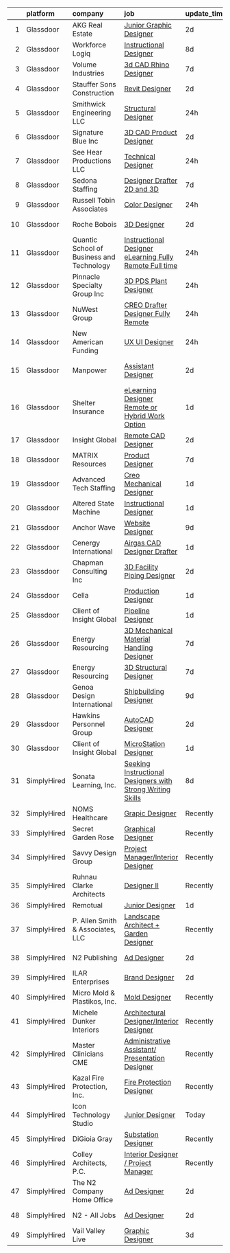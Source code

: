 

|    | platform    | company                                   | job                                                                                                                                                                                                                                                                                                                                                                                                                                                                                                                                                                                                                                                                                                                                                                                                                                                                                                                                                                                                                                                                                                                     | update_time   | location             |
|---:|:------------|:------------------------------------------|:------------------------------------------------------------------------------------------------------------------------------------------------------------------------------------------------------------------------------------------------------------------------------------------------------------------------------------------------------------------------------------------------------------------------------------------------------------------------------------------------------------------------------------------------------------------------------------------------------------------------------------------------------------------------------------------------------------------------------------------------------------------------------------------------------------------------------------------------------------------------------------------------------------------------------------------------------------------------------------------------------------------------------------------------------------------------------------------------------------------------|:--------------|:---------------------|
|  1 | Glassdoor   | AKG Real Estate                           | [Junior Graphic Designer](https://www.glassdoor.com/partner/jobListing.htm?pos=117&ao=1110586&s=58&guid=00000181dc9750c6bd2644c6d930491b&src=GD_JOB_AD&t=SR&vt=w&ea=1&cs=1_1ca72629&cb=1657263313504&jobListingId=1007985345638&cpc=6FC5BA77C9A4CD78&jrtk=3-0-1g7e9ek76h4fg801-1g7e9ek7ki160800-0bd8220d04aa45e5--6NYlbfkN0Cp_WSJKd_Pz82imZmURPbhd3kYBsiZi4lpMLOH6vOlLCN-9PvZBA8RYGLaHFNNIHT1RTGKDHn84jeI_7favQgkIz3Obtc5Udoc2MKBcSCDP_RBgh2VwZFyfkiYo-s07fovGp_QnKxkV49C9kdlswmNKP7ebDa3SVAk778WucytpAzTkmXbzE4zVAvXhgHW2jPtveI5hhBa9deM7UVqOa5OOatLo1pWmQZxLsUfvOrp6i6bt9nj-SULwMoSi5cqb3TgSFs3e4Wo8kh5M4aKQG5Fj2ug5vXTx49MHRO54ACOfTe1G59i1P1rlCTorGfJzo_9v2DSfW48yGvfVLYFVlZyQHuhoxIGuc462BFQo0bvnTU3_qtDlijVWXGAaqAlZtwzwHl6mnDHZJ7Fe6GrFNL6yYoXh_sudD-UtvOJbCd2y3OPIn1V6EWmgI0Ihh5_pbF6C7HJTBzG5FVe-l-i16_HQCL8VtgAH3qNz3WRBPNjO3RiCGI_To82vuqtWMJzGFU%3D)                                                                                                                                                                                                                                                        | 2d            | Beverly Hills, CA    |
|  2 | Glassdoor   | Workforce Logiq                           | [Instructional Designer](https://www.glassdoor.com/partner/jobListing.htm?pos=113&ao=1110586&s=58&guid=00000181dc9750c6bd2644c6d930491b&src=GD_JOB_AD&t=SR&vt=w&cs=1_713d6441&cb=1657263313503&jobListingId=1007971813605&cpc=2CAED5C921A5F994&jrtk=3-0-1g7e9ek76h4fg801-1g7e9ek7ki160800-0f92508f7a9b2ccc--6NYlbfkN0BhgsxSwl5lo7QzTbtXQkwPrIx61OQPxpk1VFOKOTLj9cEu6ZwTgNE0TNWZoeC26IZyQnRtk1UN0bHDS2Vu--T3W1xcjk2a9iLlTLRGMNthKaFbBWZ9dA7UpsCQGHcsj9RztHNehSm7-JQt39ffWp-W9ftTdwEr3bas2k8Ae45wtOd3Vlg02_wzWWOTLo0lI3ZqMFmFXQ9OgGHclMwbUWmH5S0StGp9oANJPcePUu3Rgdu5OtDOM_gENMnbHo9YMd1A-GjE7Yo6jOl0-W8ToKfLpFlY-x9YtEN0MVJti16pCbtazjB-2_gQ6Betx4yFwJoNqZcqQupwvg6792l3GDa9fsSWns8hU768o1oNEg226ULoUbi5ZtaLseOcgUopBtnTujGOLpbizdoiYYE9oe9xy3znMCLV_40BiVw8rsLIDfgdDnLsiGoTuJ4_dx2lIPYmKHt2E7IK4GZAOvg-V60mlnxZ0mC8S2ftZ8KaWmfLmvwtvt5G3_1eLl8vKDfXp4v2uO5I6osAi6JbWpU5KMRzKoHrtVwbA1-lvaxxo8FYohJN0zLHN4AoSjKeVqg9rwy_CjhS9VkB4PdQVXwalWuXdxP3qUgfeRpIlTvhdi_Dzt6VkNNTeErKeGfVfy2Fxda3gio83xNzhqT4IUVxsuULLMALVssg0hGz49msGHKQKlo0XwolpT_WzR040zuuYP3SqOCF7jqT8sQGb-QlR6Znam1z5ibTGkL_vG6WkmrPYHJZrEus2jkS)            | 8d            | Atlanta, GA          |
|  3 | Glassdoor   | Volume Industries                         | [3d CAD Rhino Designer](https://www.glassdoor.com/partner/jobListing.htm?pos=106&ao=1110586&s=58&guid=00000181dc9750c6bd2644c6d930491b&src=GD_JOB_AD&t=SR&vt=w&ea=1&cs=1_af2bb673&cb=1657263313502&jobListingId=1007973329376&cpc=B101C867B3EF2D75&jrtk=3-0-1g7e9ek76h4fg801-1g7e9ek7ki160800-8c2d2d17511d5a3b--6NYlbfkN0BM9p8NquiIRslE_MtfCTmDCzs5dxqN04v3tFcwJBPwTV6jP-Cm8doPJB-sx6YnDgOPyWLxUvytiJInFtBI4kxKgpvnXSuNgEpNoyotobw-v_AbIr8aKETw3HKlxIcRIFYIBrBHJSi95xcllT6YhjrhjEZejWhSnIW2AzKBs1ZXoQ5S3N68zjVSpGY8GgIIoxWHTrEWxOxNLWLuE-jDuF5tO7fi17459WTsl2ama6zoRuiZjtvOKF6R7H902-oKHtg_yE7yEtKaZETUF2eD68FyZUUsQYKZ5J4HnsDxnL8xm_P1ZiQMwfXHFTUllgn-wdg7iPez-1hV-S3tbUyEFnSF5hq44Ta_k196_6BENicfhXk8q4MD_AcvEUqQKFenQ9WYqOlMS0HcwX-goCVR4LmFif4lB5GhOXBbwNGKqKGReTO-y6NNrKShRF4RaVpb3Ig4EGhvp-FIMFjmbXHdd-bFyXAgdzE8c-UI6AEaJ0SJlxMFEZty6iIyY6TzfNXH7ZAQkRrZ_jZiIQ%3D%3D)                                                                                                                                                                                                                                            | 7d            | Gardena, CA          |
|  4 | Glassdoor   | Stauffer   Sons Construction              | [Revit Designer](https://www.glassdoor.com/partner/jobListing.htm?pos=110&ao=1110586&s=58&guid=00000181dc9750c6bd2644c6d930491b&src=GD_JOB_AD&t=SR&vt=w&ea=1&cs=1_fe924196&cb=1657263313503&jobListingId=1007985230249&cpc=84DBBAA61F05C438&jrtk=3-0-1g7e9ek76h4fg801-1g7e9ek7ki160800-1f96d4b605ee176a--6NYlbfkN0DdNONLqhA8z6QrX6vw37qu8cGScUjPKwqVQr3YAsb4-7w0lSnzFnKYiG7-UArosN8jPGKFn8rEAM3TT0fD_fRYROvyAAJj5h5a6tpJI9ohYt0sTBWWqHV6DVklOqwhGBLnhow99xh06bRmYACvOdpJHGyRq-9pzKWyBOk0hLMRRdjAwAz4bRkiFFNnomIwCQDbVTI6qOHaHVtwNxS6jEtfWS7v2TH2DunE1rrMRMTKk7OEmmO1GJcpB9JMwAnerMdQS0223JRO2iNiHOgSa9puOqeg4l16g6Y5C-A2sFOvw8IoyvyOdnawCvA0fVutB8sdy7Ck96ym187Av1f-m246e8X6lpeHQyrjEkz7SlSi8hra1tA4BuxqQf8Vd3TlFbM5pMDl3TT1c7K_vVdm6Jbia-Er65_GnHbxvDjr7gbJ6p7eJCJto_QMx6sN308yyCEdmCSRabB8qa7HinBGc_HcQXtq7bjz9W2rOhlOmKHO-2AnW1KD--rb)                                                                                                                                                                                                                                                                               | 2d            | Remote               |
|  5 | Glassdoor   | Smithwick Engineering LLC                 | [Structural Designer](https://www.glassdoor.com/partner/jobListing.htm?pos=108&ao=1110586&s=58&guid=00000181dc9750c6bd2644c6d930491b&src=GD_JOB_AD&t=SR&vt=w&ea=1&cs=1_8a0267b5&cb=1657263313502&jobListingId=1007990001820&cpc=6BF42D0955AE9A34&jrtk=3-0-1g7e9ek76h4fg801-1g7e9ek7ki160800-48300b8189366845--6NYlbfkN0Af7IH--f52cTUDwFMUanxXcd3NiV5wYJyzlyk1G5yREcbC5ChRFXAhDywLZJjGXn7Y1VT-0aMuuQ9swpMAz_lnAYHGZ4dHOHFxPfvOgKL6ReARYOA1lhxtdwBpkd6lVFIP0k7uzt9lZiqzKlSuyGkzBYUJVE2L6no0KnQRntEgmkfynghOs5LErwUgMcn3lc5q9KNyt65h6XrK_rMwbmvCu7PvUoZNBdu4hWm0r9moYZCTHrRhN7kJwoz4tXRK338pt8ADl2vjWjAV6VMyntU3UipptOd2GRDDXMbMTVatvj5sjIfaw7Ay6IpludClO1ahiaNrQZSBg4c03_ppqQpw34TrmUnMMIB-NrvtG0S311SPRxk5wuYSFLDR7mdCHjWPsmeFWeDPJr6ChGK4jQBSt4iJSeT9eI-selHR_3SGppIXueWz5XJsXDReGZgnxVwAUKOq7vP8pEDZru1NICTkY9R0R1dnr0_xrd4nxZoEXfVUR-CLgK8F1YKBLiCeEJY%3D)                                                                                                                                                                                                                                                            | 24h           | Remote               |
|  6 | Glassdoor   | Signature Blue Inc                        | [3D CAD Product Designer](https://www.glassdoor.com/partner/jobListing.htm?pos=104&ao=1110586&s=58&guid=00000181dc9750c6bd2644c6d930491b&src=GD_JOB_AD&t=SR&vt=w&ea=1&cs=1_bed67cbf&cb=1657263313501&jobListingId=1007985131299&cpc=E521981D00147CE2&jrtk=3-0-1g7e9ek76h4fg801-1g7e9ek7ki160800-c935f69cd6141cb5--6NYlbfkN0Bi-g4OEguhQEx4pjzkmulzkFDPdVMQm6g82nLRMcVRUF4a9O8XX7bQnHXOSYsr-Z1lYAsjII0Z5QvWE8UBfpVUpRtqS29lhzVUzTkXsA1F3d3iSDbrGSU-yoIHJgnRfXf2QSL24J15t1V9kIt1zXmE8vxNGumvGO2F6aEaeF1boqkewEQurOo-vqnn1QroqAImBvVF7sdLyQBFCIZz9U35K-DP4orSTQYtX2EONPEG1G2jOQ0JSN02NsoF7AdQ4DE-6xWQ3KEnYaJ1M-c_jcBXjgYfQxkYMH07yt4sVTn5h0WvuT2iymUWQ2-OJP8EyJ6qchAEdjyjYpNA6kdzqj6eEzWNQcWWUzJVzbHrQSywygpQUwQ6aDnq8Rp1VDcdkVoz6jTxOBH1TBpvKv9B91KP1CQ9U7zrUJTLm7zilmtoCWC5JzCd-YVU5MytOgdJPfVYS5Y3C1X8coCYt34ARVZiajHP1Cg9iL8qb6f_YYnSHtf14ivZP785bIGUZo8tRD4b8lG5rRcq_w%3D%3D)                                                                                                                                                                                                                                          | 2d            | Walnut, CA           |
|  7 | Glassdoor   | See Hear Productions  LLC                 | [Technical Designer](https://www.glassdoor.com/partner/jobListing.htm?pos=115&ao=1110586&s=58&guid=00000181dc9750c6bd2644c6d930491b&src=GD_JOB_AD&t=SR&vt=w&ea=1&cs=1_0aabfcbe&cb=1657263313504&jobListingId=1007990829133&cpc=723ADC3DFE402989&jrtk=3-0-1g7e9ek76h4fg801-1g7e9ek7ki160800-baf26046cfcaa379--6NYlbfkN0AtlW_omU2Xx3W-19HQ_drmTKCWebiHnmA5lS5PDL5G8byyb_cVqG1aSd9vALNi04DdmFglFDE-ig8vAXS_diKlr8r5Id42Yi65MLx-cZfwxCBnMBOd8ztQvl5gRZAm4hzYpwBMrsaWwASmZU8u0Jo-d-WzHwbIsVqYmgkFobeoQTLRNjJRduDPwKqqZ4ZekZmUVitgTWX98HthGhnFWJvjwH5C3xLeIwaFaC_xXJ946ZLYaks2mhoUdgNmr_0MDRhraHqCASz_CIIF-dDI9VxaoD0NyWBv5nPAnoP8p_h9WTy8GCrUVrt4XDhuWWtvvOuKx_lU7dohiFbGlnklSNw49fhryfkaWBk4OJvVnWbpu_9WJxUyY-Lf4Dn4PU-qYg_pReIzsm7-O3L3NuyDGSsxeG0LDGUUKyDoeAW1isdAFYLIhgU7JpsJ4QCP7nWCikAu4Gx6gOjDkDz36me6WfZA3nvYGIPqibGXbQpMm8QnQCjbW6hAL6us4txAFvPNe1s%3D)                                                                                                                                                                                                                                                             | 24h           | Covington, LA        |
|  8 | Glassdoor   | Sedona Staffing                           | [Designer   Drafter   2D and 3D](https://www.glassdoor.com/partner/jobListing.htm?pos=121&ao=1110586&s=58&guid=00000181dc9750c6bd2644c6d930491b&src=GD_JOB_AD&t=SR&vt=w&cs=1_5963a319&cb=1657263313505&jobListingId=1007973164176&cpc=9DC6E4D8324653EE&jrtk=3-0-1g7e9ek76h4fg801-1g7e9ek7ki160800-a64b1354726ed2a8--6NYlbfkN0CTRLmfzwekP9kdn8MCpub2J-dAlmPPu-YzMlOQ6GyTqK4pYVBM3iZCLV_ZmCSmnvWOcS40gPM_MkXOix39fgfHbmyTI0z4a-leRO_wKvbMdDrf1DcNBZNLfbX6HWu7AYbTeNOrpr6o8HU9zmhUmtJ_HXvr1E2Qzcqugzri1EVpGwv6RzEV7UlI61BueKdmdPsqM0MkzJfEYWimcEU42cWxBtjUHUCp3cSl445t_-MYN-9eeK-vg8dMXkwNdIera8XJUBvK6PqtI1yLR9QQEwJhEMLeLTY3nyjKrF-4rMFG5kN8bHckrITnt4d4BmhvIXfu85ZBrUOhF0clEtaLxNNUpT_XXNSltQKe7frpS7hjQAi5ytjCP90d5jKt2AlpvAPMpOoEPdH8c6pEI0XhjfZQXsEb-YdaphDargbyhdWhpHFZmRMB3y3PR0pyJaL78DDs36ZLb_woriivvapb_Yla-9yvapUwjO8bUUnjZO6g5Bi4HKeA0SuzY3G9BNpjKKzE7JrhyXlnoev3mYKktXVxBKdOVekSdjBXUX_qSPS3Dg_3sZ2yGzSQUPH7VOMPatv1F-Xl53epkw%3D%3D)                                                                                                                                                                        | 7d            | Dyersville, IA       |
|  9 | Glassdoor   | Russell Tobin   Associates                | [Color Designer](https://www.glassdoor.com/partner/jobListing.htm?pos=124&ao=1110586&s=58&guid=00000181dc9750c6bd2644c6d930491b&src=GD_JOB_AD&t=SR&vt=w&ea=1&cs=1_e2d339d8&cb=1657263313506&jobListingId=1007990181855&cpc=FB7E4A1762AE5BEC&jrtk=3-0-1g7e9ek76h4fg801-1g7e9ek7ki160800-356cac25998b6039--6NYlbfkN0AmAEGG8avFOUzrOsHfiknRKtH3A0Y6LZHoukWLvPWvQJxCZcAVCIDFyzk0WrVdXvpWboN36XmZBklQpA0MscktTKRVJFs3vKiJOD8d0MjfQlRU5psA5hWLUKstigAx0RWqLk0oYemuo6obkMhO2CoycPcmt_JeR5TPi2PJG2Yp7y8JNS0M88pYYz40dcscQreRUTD6OAYAz_UTuS_CnwchNuJpjJ08IQ3xHptg-HQ2OfvtDaAqEVIxYLVhAaZyQuoHr6H2eq6VjjWuGyj4b0TFyVW7Kh2bAVitSTbp6Nt6lifwS8iHhM8SXzBpK-TRZZ0yom7jZUKTVEDANdcL17RLh1tW4Xs6J_jDojHtS1E39OhhRt-Isy37bGJ1I_IehL1naOgQF08G7lBObmIZeX5WsNxiCv-pP795xUTKKOqjRC76GWY5qnWaFyTGb7iTyUW613f3uf5UQeFCKNYXyoMpW1tw5K9O1ceqwVDSNu1l1qymDKGJ-dsRBmMevAPPUIaqPIsX1YQfMEYUdaiNOEMaBlIzETo2JJDkhjJuMJ3KGQ%3D%3D)                                                                                                                                                                                                                   | 24h           | Beaverton, OR        |
| 10 | Glassdoor   | Roche Bobois                              | [3D Designer](https://www.glassdoor.com/partner/jobListing.htm?pos=103&ao=1110586&s=58&guid=00000181dc9750c6bd2644c6d930491b&src=GD_JOB_AD&t=SR&vt=w&ea=1&cs=1_be8d0c59&cb=1657263313501&jobListingId=1007985102226&cpc=DE56C24FF6DEC286&jrtk=3-0-1g7e9ek76h4fg801-1g7e9ek7ki160800-a7e40237fe4911eb--6NYlbfkN0BKk0BP73Edisr-wZ1rS4C1GbKnMOsvdEpjijXua_ZIvpX6JMcHyAsS3aosAQ4Kn8C_f6La2-1lbXAH81Op75Fbx73mbs5NfVlTi-gWx6V0YypcHZt8lr8YANXhHvPV1-OZdgkmJMsw9-Tue92vm-fKV39_dYts0q7QahmlcD2gWoufQp8qqYnidNMqYIY8HJu3gB9M46n2IeRHtsJbl-NzAr2T-7wjMCSaUyGqzOdB1lDLqzRHtU5H48l83Bs35ypVsjgku9AjTOjCX1WHD28eOIfBexIZJa92bsHRGpfkBH0kr2qhAHdNKktgKntPMFc4F_RjFtsN-ZV93ojO1Ho811flBU-85F0rliOSBmKtkAK3F0_bUamAEr6rxCa_0nq89Q7pgnsHRK9_-O82eWw8fIP7R8IUtiXJmIoTvX99b9yipk89_up2ivLab8O_XcjgXD3uj6Wo3V3d74NVSHVc1SYyft61w3CuLgR1KbaD4DCzKEXGDniK)                                                                                                                                                                                                                                                                                  | 2d            | Long Island City, NY |
| 11 | Glassdoor   | Quantic School of Business and Technology | [Instructional Designer   eLearning  Fully Remote  Full time ](https://www.glassdoor.com/partner/jobListing.htm?pos=111&ao=1110586&s=58&guid=00000181dc9750c6bd2644c6d930491b&src=GD_JOB_AD&t=SR&vt=w&ea=1&cs=1_b37c5af0&cb=1657263313503&jobListingId=1007991626600&cpc=451933188B21919D&jrtk=3-0-1g7e9ek76h4fg801-1g7e9ek7ki160800-288443ecfc85b543--6NYlbfkN0D7hqmvePafxn7kT4k1STtBk75UNBPv-jdQupZBlysKETfGq5ERCH6QNcas-aF6LEi06hVy_qfB4cq6KzFBX-NpyiNbgRz_Jx4Edv4Usgu3MiPbbhPmPTmnahGc4v12Vo9_AlsMHVbEjxyZQqm4pQtxd0r3Ns6m-51NKhD0U227CJfOwXOol_GZ9ZyMMSzBb8_Nu4c-pSMyoT1IlF0vETmfsOsAhd5on373QHHSjTQlGMAPCWTr824wRXzOsblzG-BQohV9FbNk3j2LftSIirZV9Axr0m4H1JanHU_4_dOiiotovoM-cSJcUVW9NB1J4ORqeDSjmcN0AaxnjosIBWEkmzDyJbvPiDIAx1Ny4eGnrsuUTAHE1YNd4MEMs-i44aDSHsGgnIOSwGCACEz8I2nzsBI1ufpPAMZ7Qj_pDbktZb1pL26PXVA1Cbz18R1_oCAAN8NIbRQ8MNFgucFFR8ew)                                                                                                                                                                                                                                                                 | 24h           | Remote               |
| 12 | Glassdoor   | Pinnacle Specialty Group  Inc             | [3D PDS Plant Designer](https://www.glassdoor.com/partner/jobListing.htm?pos=105&ao=1110586&s=58&guid=00000181dc9750c6bd2644c6d930491b&src=GD_JOB_AD&t=SR&vt=w&ea=1&cs=1_2b6cf655&cb=1657263313502&jobListingId=1007990075334&cpc=10100C7693495614&jrtk=3-0-1g7e9ek76h4fg801-1g7e9ek7ki160800-24dc0d674d54fa01--6NYlbfkN0AvKOmg-5NqYhHLmDu_7Pjxq7vyl5WZkAzYueW6PgEnHN088J39WpvCst9TlHOmuPf8WIXpqT11TwO55_La6gbkN0cFSDGvVEcPCxzupaLDPJDJg6h4dyO07a307Uxp0jB_Pby1WNeNv4EuZalHOlpoOcvZf2zXsX1HepuFnhnDVUCDiuHRxPy3JBmcMJfsFSi4gmX-QzcTDnl1O_wFZcu4rDfgs9LPpqtbAitPi0scFPg6X4297iKR6vRzRRx2fMijDzy_u0S5HlE59HT55eexMaUY-JVWFQyFqxJIWxl-hV1xkQdSEzavJrb1Jb8iehna0Q1SP2fYNDn84QxdIBeTU38w2WpySWUQ80OyfpwSEuHhkJg5eqZf-TntCfbaKi5kg1UBPNGa6YxNzWnRTMhYRGVm8nxbEdg8a7yPenn9lpyBc5gDmHh-gZkpQjE-KMxO_oEmzAHNdRHZCJaShTaRqMbdmvp9SoKdXDDkQQP-lvZ7f_WApHc0KhXWztUmiFll74NmVXgn4bBbRfq3aRtk)                                                                                                                                                                                                                                        | 24h           | Aiken, SC            |
| 13 | Glassdoor   | NuWest Group                              | [CREO Drafter  Designer Fully Remote](https://www.glassdoor.com/partner/jobListing.htm?pos=102&ao=1110586&s=58&guid=00000181dc9750c6bd2644c6d930491b&src=GD_JOB_AD&t=SR&vt=w&ea=1&cs=1_fd69913c&cb=1657263313501&jobListingId=1007991383802&cpc=F2E91DB1AE7076E1&jrtk=3-0-1g7e9ek76h4fg801-1g7e9ek7ki160800-0e4dad841746d4d3--6NYlbfkN0DWCPMblvXmg65e051I_4RS2vwM3HfOIbdzHgj0Ry8eUUQ1wuH8q149_sayr-Pppzbec4mBIRsLo7hx16pbEppcvtKkjN4DJPjUYwzW1SCVDHGYy2nyP8uJRGHCgysSzPE7MeUq_Mo5J55vni2LO1pARVBHW1TxFdGuEJjRTyUbVpR4a-lQu-OjuaSUeuNciWZAdT4G0Dirlq_pdbfYJMnlIoYwr0EsGwCPgAJwdNqRgNngMWBYwk3lT-NIV3nDpVeTYlZUYg4s3SzWvufqXZnPQ0a1jrRcTdY7OsFId4lYIX5XGU9MewVRzTZn1EOkPWOjCevRfwPREzOB0pa-J8CNc6-xusmEa4BGhfgg8vRA1wX1pbpOQm4C5igOxU6ISh2yfx27FX9cFFaZFFFe_Nrj9TstEUhAj09A4CyEH8qalocn4lhZR6Ab4-8bKFL1gA4ZiwWMOsiHHCHODO2-YJuvSwb5WfdAKRbySF-BP9t5UYA4s1Smz7CWTjEXEffKQT4HYlcSzoyWCzAsBrwYfvQV)                                                                                                                                                                                                                          | 24h           | Remote               |
| 14 | Glassdoor   | New American Funding                      | [UX UI Designer](https://www.glassdoor.com/partner/jobListing.htm?pos=116&ao=1110586&s=58&guid=00000181dc9750c6bd2644c6d930491b&src=GD_JOB_AD&t=SR&vt=w&ea=1&cs=1_46ab0819&cb=1657263313504&jobListingId=1007990829265&cpc=AC285F3A3ECA6BB0&jrtk=3-0-1g7e9ek76h4fg801-1g7e9ek7ki160800-99ac58b0ff5ccab6--6NYlbfkN0C2BFb7Ub2YUp4strrym9V3pWtjyRKtgHKt_kMzkewmGGJEved23y_kY-GSZp2akmM-KPUMXSy0l4sFN7ibZQlWX_0Ndomvh-OupsUs2gozz3Y1MxNWHOgRyYt83jKzrDy-fyjHPu-Qv04BKeVn3Kqae4XxUJdtVyqYLp3hMKe2cRnmclOCLAHqin1KIetYZ2lg3STd3h8qRc__rtZhKWE-gMI31KLuaW9UfM6Dpf2iz7yCBPbSkhcz5_odmIXVDvqBcBNQjrrhi7v2GwicsiUj0qMbw00Bes-F5ggAnWx1OgLKJOqtqOpkNBAv6XatpQwsHwaZF4gBeIPXBHWCoOJHpZa1mbf1hI2swVPXwVw8q7durDgFkPB2_ZSvgG2vXrsjPdNWTao1VVZb1jF45-2InoN-WEAu7GQDMJoWnbbd0EPGLTNRU69kAJ-xi50MluGd_PeMcoikYEO4mFVcTZLgCO96GUqbyPQyXy3Dor48uZKSD686z16LcE5VkdnrxKk%3D)                                                                                                                                                                                                                                                                 | 24h           | Remote               |
| 15 | Glassdoor   | Manpower                                  | [Assistant Designer](https://www.glassdoor.com/partner/jobListing.htm?pos=126&ao=1110586&s=58&guid=00000181dc9750c6bd2644c6d930491b&src=GD_JOB_AD&t=SR&vt=w&ea=1&cs=1_329dddaa&cb=1657263313506&jobListingId=1007984941103&cpc=217C45A42544DB93&jrtk=3-0-1g7e9ek76h4fg801-1g7e9ek7ki160800-d2d11077bd594400--6NYlbfkN0BFVcwaDjvEXao8kcFoXG2Ko0IaooEmC9iGWjBDM42CoMavVtmZgGJwPMUgreZ7HN4rqAJSvsf7JmYfk2VFEVxizT4qfwEItysfZsfGog6n9my6k6RCOUN33vMy7T4X5dHPO3QPV-NMXRuj0ZPdz809lt6jNXfOR8o4adzurQLlmJSYmWcXO1sWVfj_jAE4MYU2tKKJJAsCc9tpsvBdI3r99hyCRI3V1gIVKD1Sd2qEOZaH3ffQ79oEuOwFlo9xTJicnf7uf7emaXbJHHBDM09fXhr1dNNXbexe2D-l1KvawDAQ3UMViKa3-9fAM2agyJTe0Lnpv5aK1ZD8dnmyq9iGK4kgXR59oBnrxKKfOqqpN_bV91GsKvWe2X4dIRY92diq_zxn59Vo2ksCu9leYngPVjVyu0q77HC8R048SeuLG1ts-IMQsvu6UYVWhGpDPZnmYv_ocsbCtGCLWkIEgBbyXFShgzWx52r59veE2j3CKwqljLhXUXq0g6D61ZzPiJSwDP_0gnxeAKx5o90X7mdcaF-2zxml5K2le7KPz5Fl10pRVj6_yq1mHISA1h1RbAsp48TDp-V37XxZt2nZg-lnJ0t16ozauw0%3D)                                                                                                                                                             | 2d            | West Hollywood, CA   |
| 16 | Glassdoor   | Shelter Insurance                         | [eLearning Designer  Remote or Hybrid Work Option ](https://www.glassdoor.com/partner/jobListing.htm?pos=109&ao=1110586&s=58&guid=00000181dc9750c6bd2644c6d930491b&src=GD_JOB_AD&t=SR&vt=w&ea=1&cs=1_b5c7d542&cb=1657263313503&jobListingId=1007987118850&cpc=26740BCDE5E48596&jrtk=3-0-1g7e9ek76h4fg801-1g7e9ek7ki160800-d11017b7413c1d3b--6NYlbfkN0CUckSF80_UAOhu1P5binJj0roGM5qpzQKIeJexlk27Ir8mVaTtIwigVHkD3lC1AWMKQU2qHFymg-hu97cgf2PiOrA5wJkMI295bUTuMlhrvetIoyb4a3I8TE-PgvMh29rNpmUY27c3N2bYi5lOi5ckaLOH3zDaaBsd_mgL7eA2xN8CevxtclUZ6Pb35aABRyT5HE_yCQow3BteJH2b5UtywTDwkl9mqXQ3Hk6FCYKNrqkJdLMFrexIJjc3MpQ80IB3ZvrGVjdrpJaRBQrG3nl_H2VWEA0QzQq2nItFlF92XAXJWdOY0g5_WNO4k3D-MgUh3r9fOT_RBWHoGnM6FrqI1OucVuVasNr_mRW2XkoissCcSu4EYrfTcdIyteeFr-QWVh89TNZ7IiNbnvry4U7yMT3Bi82-8Tu7LgIRt3ZvOEx-yBGPCWloubmrOtS4mlaVzVEUCP-na8X-9F8axTci8z7DgHgi4RVGBqlWZTOg_vb7kAuI-4-QnZ8O55o9jjI%3D)                                                                                                                                                                                                                              | 1d            | Remote               |
| 17 | Glassdoor   | Insight Global                            | [Remote CAD Designer](https://www.glassdoor.com/partner/jobListing.htm?pos=129&ao=1110586&s=58&guid=00000181dc9750c6bd2644c6d930491b&src=GD_JOB_AD&t=SR&vt=w&ea=1&cs=1_5212fe5b&cb=1657263313506&jobListingId=1007985116583&cpc=334ABAF5D42DC775&jrtk=3-0-1g7e9ek76h4fg801-1g7e9ek7ki160800-b6903a49ef205887--6NYlbfkN0BKkHZu3wF05EeDimN_p6sYpKCMArvwa95YdH7UpkaBCi52Bcb3JNt3gbZrKB95T4YdTK9TzTPrgkTBw2P4QEnSGrkEXBBgnOtF0XhxuMHvmZMdkKyDGjIsDyALyDlfG-wUFMA25YEX3gBTZV2k06PaobbeO1HA53Tdu2lU4HuESvCf0JSd-FGhrQlPl24nu0nLDHLlXjNQvu7kJSSa1CPCg3QXILZuBt0y3CuiTnTJzaHgVWaDFRUmxSDZwGjJ7UXol6CBVhKlI9WCyxCvGavvLwk8wYIvo5GHA-RYpEkWLvcBEyrm7LPGHQavfsnl2Vkq6fN6dOYP6CApNiObvgdSwZHgkFMrHr6bOTVbYvBXgu2iVLXxtvu-mM6I7VDmK5umwtMJfTFQIdG6J7HV6pzgeuzBZpuUPq1sP3cZgdPoIfQ4aFFUtI4oOpZAnnPZXXUdo0HnE1-rRu0qSd3a2foT0Y_EPTnOs0rAaOBnjol_OoVdSC_jXRcaajfwUj28nlbpiHxZlW0Tog%3D%3D)                                                                                                                                                                                                                                              | 2d            | Remote               |
| 18 | Glassdoor   | MATRIX Resources                          | [Product Designer](https://www.glassdoor.com/partner/jobListing.htm?pos=123&ao=1110586&s=58&guid=00000181dc9750c6bd2644c6d930491b&src=GD_JOB_AD&t=SR&vt=w&ea=1&cs=1_dfeb62ba&cb=1657263313505&jobListingId=1007973733462&cpc=C19BE7EA145E205E&jrtk=3-0-1g7e9ek76h4fg801-1g7e9ek7ki160800-fda0271fd3559079--6NYlbfkN0De5ppvndiyxA0pMSLQzOe_j9Mra0KF_8EhxTxOKXtZIfhM20E97mGJ6rqAxbACvL-cqAF-LbHge8_zSqeuNHXaLafm_5dpdNbOewu9W8sIsloq-18GUIUjkQPsBn4tgQBR2QcEnZB1fjcRb2j5GI707JBRP5co17c9YojmSEKbjgUn2ndMaOsuqHvS4sbBP26a2T8R_cSd5y06A14m6P2zcTOpSt4b4z-4oD1PF9cuK2ZmDcNMcfoR-RILZhjgB-nyDwuNv1K5kY4UWM4DoOwrUc5MM6_DG2Q5IuYZJi7O5ML1AkqdtyZe8MPC15u5uv_2UF-CfTjn8qbhyKm8xlT0XHmNAn-K8w4Vnbo4Y-9pDibPY4LJfUNgFCMsWiWgNhi5WX0zbNQhnRN1335Fp3jp3ZuDbbFb-kgg6XPA0l27dPhZTq_k2TZzIGzLR7jyixfo0pQHsZxG2gHiZxZ8Hxt6DMHuxr2WzNg3MJkr0smlm_WH7W8hIC6khOU6UWgGxtAzJI9nQLNCT5tXsYk219EyAQ9pgkXo2GuaNmnOqW8IEQ%3D%3D)                                                                                                                                                                                                                 | 7d            | Minneapolis, MN      |
| 19 | Glassdoor   | Advanced Tech Staffing                    | [Creo Mechanical Designer](https://www.glassdoor.com/partner/jobListing.htm?pos=118&ao=1110586&s=58&guid=00000181dc9750c6bd2644c6d930491b&src=GD_JOB_AD&t=SR&vt=w&ea=1&cs=1_6dc61389&cb=1657263313505&jobListingId=1007987268079&cpc=26740BCDE5E48596&jrtk=3-0-1g7e9ek76h4fg801-1g7e9ek7ki160800-1209c92271e3807a--6NYlbfkN0A9CgweQScmmzXFz_AWEu-16fuTZ4lws6om7T2AJ3_8yGS3fxso7EQq06-EfO0Qsp13vmGgfIww3sbRucD3XBE_Cb67QVV0QBWBXki_rF_9g4tXHFeB0tPRY0Ke9TCs-DXlaBQnFSFycrGeX-x95z8jhgrTLgKco1uNcxcHw8kPrnORsD6Y7stkYJgCcsqNsUpXptJQW_NsJMmWurqOvtYjvs6RtQ6iU-dTmGbqhtyYTHoN_Y96rnaDdKsU6SL4-eYEPijj15IP_gQy6uc6XcKv1vwXKW-JN8yrnhDi7WVcaMgphBD8QDVcdds-tuLRzMM6PwX8T7CDMPyglSTtIe-eCm4uKsKfwB6yXnalxA9zZd71qnCpSGfM3F_Apjoke8Rm0auUuajTrN2VKsNCCml1WoMxI3o9w9zH0QiW5zHc7NSfVT15_m9_3g_no1EzSSPRimfb7vDx39Nlmv4YsNY-3BuSjKAcpdk18uqOH_InmXNABkHic-OWVTPxp5hTwGoPAK26K2kokQ%3D%3D)                                                                                                                                                                                                                                         | 1d            | Remote               |
| 20 | Glassdoor   | Altered State Machine                     | [Instructional Designer](https://www.glassdoor.com/partner/jobListing.htm?pos=112&ao=1110586&s=58&guid=00000181dc9750c6bd2644c6d930491b&src=GD_JOB_AD&t=SR&vt=w&ea=1&cs=1_dc9586f3&cb=1657263313503&jobListingId=1007987674725&cpc=1FDE87803EF93CD3&jrtk=3-0-1g7e9ek76h4fg801-1g7e9ek7ki160800-227d49441df5362f--6NYlbfkN0C2ruSLbldHgJRxGqX58M4ekFWuaOJ1Xy3nZgzYPyc2K1Y83LKZXNezZpdhNhUnhzrdsGxpcO_DiJhZtjwBC50hVyXzefhAzV5qlyccWASls_Hy-1jLyDFJBzZM12jtSZpu6IG9_xmk5MLJSKxPwP0z36ai3Im_yhvo_0WlbC3hMjGOegzOLbmduQHNMPdM-OUQG5aqm7XzW6hJ_Ld2WmL0PQRHXOstQjhtpKcTUauGxgsC8eenSJFHamloWVnR8QqWlUOA-3bPvFJjRFpru0tLS9fIbJ19ZYqZ3VKdIWX9kGwESRFWqC0N-RgXcaJ_3oOe92lICPJGP3kKmH4hHaJJQPHS-G6V6dqnd2iOpGYjqz34pcsitrSFXgybvP_gL5dZYqIOcif4UzBADITdpM090QshjVpeBMpm3Ga9zqQVYfzkJa4qpSj_PsCYUc3RQDY9V0AiPPXcHj-m3cnJ21FvdPkaSeiRu8H4WvWyXOuuARQ30DwMQvUMBiPP-vs9JGk%3D)                                                                                                                                                                                                                                                         | 1d            | Remote               |
| 21 | Glassdoor   | Anchor Wave                               | [Website Designer](https://www.glassdoor.com/partner/jobListing.htm?pos=119&ao=1110586&s=58&guid=00000181dc9750c6bd2644c6d930491b&src=GD_JOB_AD&t=SR&vt=w&ea=1&cs=1_231b28c6&cb=1657263313505&jobListingId=1007968721489&cpc=AC285F3A3ECA6BB0&jrtk=3-0-1g7e9ek76h4fg801-1g7e9ek7ki160800-9c5ba889389ef706--6NYlbfkN0AMmzKC2Nr5G1e8rIw7Vt9yg0nX9m3Sh1UDMvcQtIa0Wcul-QjZsApobSvX44OJa3lSh8cP1X-DywBCyit9hz5W3gvs6T9dH9NieQckxS2QV5DUat1tUZHMygOTjCiNJZ574azr0NKm2RuBKT7u6oiRtwxQPs36SnkT3IjmN8ppASNMmRZDHPbD7ck-rGtuUwjAwmUzw73AVUZCLqPpvIqdj5eDpzi89Lz0JL2pSNM6ekRWeLyNjNQk45OlLbHDmtw41kwpGj67_WW6nmRb9O68FIlZ5_whqqxsIQOfyZbfT5jHosIJRfSUVJuZjSxZqJoVTaFgxvEWBnHSX7YCWlIODyI2EJOaMNb3Vjejt9b6i-werhGklk4QjBoygVP-TFWT_NQIg2hk9G20_AEf0Hi9-Y1IzRLKmGKC7Y81OBq5fMCzDJdhcQvvQoflc8zUHUqT9VGWvQf-oltEpY4yz7dtW0Pv8RGNDWBvcFj4_qOdjsinJcnIi14X)                                                                                                                                                                                                                                                                             | 9d            | Remote               |
| 22 | Glassdoor   | Cenergy International                     | [Airgas CAD Designer  Drafter](https://www.glassdoor.com/partner/jobListing.htm?pos=120&ao=1110586&s=58&guid=00000181dc9750c6bd2644c6d930491b&src=GD_JOB_AD&t=SR&vt=w&ea=1&cs=1_d4ee64e7&cb=1657263313505&jobListingId=1007987337536&cpc=FDA93C03AE7AED37&jrtk=3-0-1g7e9ek76h4fg801-1g7e9ek7ki160800-95270cc98c7c191f--6NYlbfkN0ATmQl8QC8MsPSUYtg6QcSsrNiCenr3UAJ1SEX3NO47gT5gau_sl1UzcgxpZ484uFi3NfPAJZo5P3_R6D17oTxnS_TLIA6nUuoVkmmFsTfCXqPVhPGGKC25UPJQJBkgAs41Y9PjG0OFO0om9U6Ap-sJmEXcnOLOQdsI1CAATjXnueA8SJaZV8OZpCWaCbO9hHr2mJSBfWJUHuHJC-JZEYE1MhFKLRjArfvafkI1akZpKIg4zdxhB6v2Fq6VDAKYeI0uhXG6j7j8D3iVUPYPlYY97heSqFfzv_a_IN5_t4AUpR-q3ZQGAaV8UaR2sYKVKCNc_Q06BEYzjR_30TqgZnPWEbK-t_JCAkbbBE0oPs9j-Hb4eZb3bFzakkkvWxGvj0qMh0mEl4kXzQKR1RwJUl8uG4olx2T4st7fNEYgaEcLEh7zAMS-14xTU5DU49wp0-_eMaoiYO_VbWNdw-quEZBrC2CS5NnI8GwXwAqdt2-r-hrH0b0uMsD3bYmrdX0aP8EcX4IKBBu6KzWhg3487eoE)                                                                                                                                                                                                                                 | 1d            | Clarksville, TN      |
| 23 | Glassdoor   | Chapman Consulting Inc                    | [3D Facility   Piping Designer](https://www.glassdoor.com/partner/jobListing.htm?pos=101&ao=1110586&s=58&guid=00000181dc9750c6bd2644c6d930491b&src=GD_JOB_AD&t=SR&vt=w&ea=1&cs=1_0cc96edc&cb=1657263313501&jobListingId=1007985950773&cpc=555ADD10F5BC937C&jrtk=3-0-1g7e9ek76h4fg801-1g7e9ek7ki160800-1942e2590fe9d9cb--6NYlbfkN0DLWr0FuvwmpNY589ecXM0wpB-l41nBtAe9mv-PvJGiqT4i70eICYhkSDQvcovPHhDGzSuLzq6LSo9ORnq_GlqKXDMwDYYYO4AgRxLK9Ge-zstl2El_3uS8AVXBtIIFmzxL_is7fRnxVpYwDgwQkoSIwnjDmGF5oRU6Frqt-0T7aqE6-Yqbz3U76ROBjByZ-PuHYuthuYOYXtpNErE6Ihxc78MW3pGVORNfifur_T2OMN5Jqze16-cDtAgZVbf9zBjpVkAP_8pyktkzwdUzHI3mOUdTY1lNo3P3Tia-cfngtNwseeRfn4K_SSYCxwROURHk-SQgfbMC0X31mfZTnZj7wk7XmedQa9gx5XKfIHW5RnQBupGpJOC1hqpEHEYTxNNNtnFg_KjXGcTVrHPWD6clKiif9wxOOqGSZWBoU_d0V_RTElqck0vAtY2_dcjDyn02XEV9rbBNfbOamx42BW7CWKSijO1CsjGJKh0Jqb4r9O8vdgyLXb_u_L73-mllWzI7kRnUSuiFLg%3D%3D)                                                                                                                                                                                                                                    | 2d            | Lafayette, LA        |
| 24 | Glassdoor   | Cella                                     | [Production Designer](https://www.glassdoor.com/partner/jobListing.htm?pos=114&ao=1110586&s=58&guid=00000181dc9750c6bd2644c6d930491b&src=GD_JOB_AD&t=SR&vt=w&cs=1_e93467a0&cb=1657263313503&jobListingId=1007988004455&cpc=FAE5E775D180B2FB&jrtk=3-0-1g7e9ek76h4fg801-1g7e9ek7ki160800-661a33f648736994--6NYlbfkN0ABL5jwqrJX8j4-zsE1pdctockIOMh3bUiDojLxDHSgfnyfdrl215GIT9Vdrv6w9Un7pt__NKFrEMXdFNI_-gXMZ64BdvBYCKAUevBPGXI9NHic9JvK49a230Zb2X6vcVYsrNyAKFJIlLC1TSb_-oWrcLHXJ76qSu6kicEr981IggWbCYTOMHxQut6sZUupX05eLvTUK9R4YsA19mxU87-xDsjbqIMmlH7oqVedFWf04P5-Xrq-_3vGUMYRYx9rVOYk4BPbIkn45kTkT16fglBRHyG1UoGp7HVC3rsKpM44dDr4awthwXZTPHP4fnwmhue8ThffAt5F2_uoxgMzF46aBIi0lmuOFhki_vDjr3XRaYF_q5zAPqQuPJwSPxqZYI9n3CwSZ2-Iu6_2xsi_qFE56mOOI4eU2WoXbCHYwPHvDSOLEnIRoHLo0JA2iOCP1bH0m5_u93oP5IWTgNj7kCjFACIh83IvcmOyUmQWQyXgDa37rZCPkog7zVaEEoRo_m0NDx8hJlGIm50e1b32mfyq6xwNcQyFiN3dOtt0J72UQcBO3QVl6818JtKrq0VFDsn1m2qjbNe2RKY7lJ8KKVdZ97ldHM5h5PC-nIOTNuZCPKvIMloB1qVnp7SMUbr-f0h5wO6uDwM2E2z9EoSNHnqsfbqV98r0cmkS2pSo20cShMf153ztMKhFxN4TOJAkkd6LUYs5CsNitpG31Q7WyRumKOIQ-vCfmeMlT2w5ReAwlabM78xAphlj4hmtbXhT7K8%3D) | 1d            | Dallas, TX           |
| 25 | Glassdoor   | Client of Insight Global                  | [Pipeline Designer](https://www.glassdoor.com/partner/jobListing.htm?pos=127&ao=1110586&s=58&guid=00000181dc9750c6bd2644c6d930491b&src=GD_JOB_AD&t=SR&vt=w&ea=1&cs=1_03d92062&cb=1657263313506&jobListingId=1007987441264&cpc=B101C867B3EF2D75&jrtk=3-0-1g7e9ek76h4fg801-1g7e9ek7ki160800-b83f9d768817f81a--6NYlbfkN0BKkHZu3wF05EeDimN_p6sYpKCMArvwa95YdH7UpkaBCi52Bcb3JNt3rsnWVZsKz_wjHPvMFNTkImJSbVyFW5yIyig0zfQEAfbf4ncRS_Aachz7qWxcbulGYugPjMDe-dfK0vYkZgwvPyYhgI9eCQd3Dfln9cqBK69kUPCUrIfRpYfrARDUT9hnJ0VRTopUGvTU7GCSlNpjE7myrRaZmz8-mFLBNXTsCpTp56phRCO9mNEMf5Sv2uKwOvY-bCz9BOUxCKtAqbMHZcj2q1INMXt_IrpH5CCUz_NNnyuoCCzaXr-KCI8j89QKxaxn1gtT4raKDZpaGx2Dg6s2LSkKdIGZM--TOiOUmdF3efOj6f5bNF5G3VMDAH-RGj9C_JsIFW5Rwdye3f-byEZtOx9Np_SSZiQSu5vzCgjz4uBHa9Z2vIwELjwOc_nXMzurB4QSHFl1eQexBeXIh4QsI55N5sYlwdaX1nGJgQ8yhvGERr7cOxgn6QkTPlt2mPWrOja2A3_kWNystkgqHLk9bD4bj_L7)                                                                                                                                                                                                                                            | 1d            | Denver, CO           |
| 26 | Glassdoor   | Energy Resourcing                         | [3D Mechanical Material Handling Designer](https://www.glassdoor.com/partner/jobListing.htm?pos=125&ao=1110586&s=58&guid=00000181dc9750c6bd2644c6d930491b&src=GD_JOB_AD&t=SR&vt=w&ea=1&cs=1_27768d92&cb=1657263313505&jobListingId=1007972978744&cpc=A65DF3A704A48F9B&jrtk=3-0-1g7e9ek76h4fg801-1g7e9ek7ki160800-a4f2149ade62d958--6NYlbfkN0BsNR-C4pGw1yCRDlOE_Ze9b0b5kqjDMOmMw4cZA-dRreBgwIxrt5PyIaR8YTlZVqh24J77NWgV6vHRe2QNFbbtIPTLnfPYeBMwLuROCKITLjLNs-2lpc5yL3deQjpyPTqZk6xzkzX70sVBgt1bV4VRccQF0Moqa2LpbSubwN3tGz5Li2fJKeiwBmhguqhZm5XrzJNGhLP9jegAfjhFIEDzplzHmH7ap8z9WileKSbW655wsbM5a87CIfLC0-09_KT-egXSC_EDtv14e4NgweWo3tWNW9GH0Bc-668BqFznaVH4MeNeoER6ZkERvSV_c1OGLWae9e-ZNHMhDUAVh_qyJx0jcJjT9PhIDPkWp9I55T3Tt4JGwXXARzcaFMtPu-1zvl8RMDObw0mFxvZknJo7WR9TCGibUe7joSryZakaXPKRWGOXYgzUsZA_0bNCWYvajciLgEpDx_hXgMjnzdVULfN6hyqGU5TKaO2EY2XvB6V9nhV-9L_5m69Ym3EiX1oTEAcGak_ecHwkTEhuhQCh)                                                                                                                                                                                                                     | 7d            | Lakeland, FL         |
| 27 | Glassdoor   | Energy Resourcing                         | [3D Structural Designer](https://www.glassdoor.com/partner/jobListing.htm?pos=122&ao=1110586&s=58&guid=00000181dc9750c6bd2644c6d930491b&src=GD_JOB_AD&t=SR&vt=w&ea=1&cs=1_e22101cc&cb=1657263313505&jobListingId=1007972996719&cpc=A65DF3A704A48F9B&jrtk=3-0-1g7e9ek76h4fg801-1g7e9ek7ki160800-6a5a6e163d3f86a7--6NYlbfkN0BsNR-C4pGw1yCRDlOE_Ze9b0b5kqjDMOmMw4cZA-dRreBgwIxrt5PyCmdIpwuWP84wUo-plcbaC_ioXBGZVEyuFPNUTeQw2EY5j4Nf4BxAJ4ye_sImjNLdfmlI63ZieC6pnWtQVQZaKLI-KkE8ITpeu0s6m92lWIkFsNw2vYSNprazLfpWsFatOV6oxxnJnHcD7gvMQ3iVxEzV-SvtzQ4Yq37WdNdsfkfr8igVOM3yarBp7lEO0W-15umn7SgmE0m1JDUsDzMggO-VTPE7bc6RrjLqHU2pjFax2z2557ABqPUzX0Coqu2vVg9B2IlEiETYM860_1q4KE4G9g3lFAFfOT_Jb71rTU0ph_Fio8kqhJJXRXjE7OmHchJs50Onz5WNMDAl79_8X9LI0ccC08E7Vi5QYmlpb6Usplux9d46cO4yKbvymt4Umo-mM7MSJR5tfxcjR8PQcI0svlF7By68wRblg1zZrnPMBkbRsR-lXxYKwdTvJmijlvApwxeZ2Vk%3D)                                                                                                                                                                                                                                                         | 7d            | Lakeland, FL         |
| 28 | Glassdoor   | Genoa Design International                | [Shipbuilding Designer](https://www.glassdoor.com/partner/jobListing.htm?pos=107&ao=1110586&s=58&guid=00000181dc9750c6bd2644c6d930491b&src=GD_JOB_AD&t=SR&vt=w&ea=1&cs=1_5d72ad61&cb=1657263313502&jobListingId=1007968421950&cpc=42BEC95245890617&jrtk=3-0-1g7e9ek76h4fg801-1g7e9ek7ki160800-2fd880509a3b5b50--6NYlbfkN0ACurcFFH1KinYH-9KXWlEmljAli5inonw10n6AtNKjD4agCYhEruJSgbVejWcAH2GLRKHTpWNQSqAoA8Ba697zMBBLWnamA8_7Av4qjxtBAVL8_gjMccHy7ubRkNwjuvekvChXUnWjb5NUaxooK4DyK7LdhQ_TVVrOb-x0tnQECHLqraAu9hlUj44lw2U9Bec1vrHv3rbkf8huMH5vy7MlZ7-vg6yjtnYx28ExFu3wCq0fO3t14UTuoFwkQTPtYpiPtvSYIJX3E9qutOdd_umnRY3mpbH8Me1Oc0l8MFfh4q03Wt0I4nbcHmjOBD5TeV4V9v-biDRmUfDA87S7E_dXNrL9uphGeWtM4UXilogfuMoxH_VuFxU36-FwHDEVDrtW3GhfCJnWjtbWyP3yyr_nzXp4k9pq0BXFIYAyuGPuZGxGXlWGtP1MOH6xHkIvsAptCOFXod9zE1LG3O2RRAkcXIXCXaBdsN2JtchvvyxjZZYO6AWMaKOFp3gHrjB16gE%3D)                                                                                                                                                                                                                                                          | 9d            | Remote               |
| 29 | Glassdoor   | Hawkins Personnel Group                   | [AutoCAD Designer](https://www.glassdoor.com/partner/jobListing.htm?pos=130&ao=1110586&s=58&guid=00000181dc9750c6bd2644c6d930491b&src=GD_JOB_AD&t=SR&vt=w&ea=1&cs=1_534cbcba&cb=1657263313506&jobListingId=1007984819659&cpc=D2F1DE17EE1F43B9&jrtk=3-0-1g7e9ek76h4fg801-1g7e9ek7ki160800-dff2deb85eb913c7--6NYlbfkN0D1J9tMh8QX83cszk6G6FvsSrwc1siyUdmE5q-0pJS_VRnBDhIYZrHaJrybNPQM7Xti8ddZm1NTljZIvgL8YBOsk3L9h3Z_-FM-526ncsPkP7UEkCPCw6e-NWNW8Q9xzTOKRUXj_Zqhrq9JDu2op8lm_mKFqPpm-TbghYf_-u8_rja_cz9y-JPIONAegdirw62yJHKFmQT2ArJ_BQS7ofLKdGsrC2sWqCErBA1oUyISgQhah_RvMigMEkUbC6hw-uutp2-Ugq9TTpWbm1ZTjv8EK3-5-EQjGUUV6VK0L85PM2UHakoNQ17kr6wHr0iHVy5Ol_qjZYFR1rut_ZsrIvY8yr-vMKKqo4BdCm4hA8p5fwHbbA5HMuceQcMKyFoSfXIrvvsFNbv_Jzt-IQ8fNJMpRWCyWl8SFJj94muWcvp120GXh87DR-f7cX67ttt8l3QDc0R51sU-fNPb3tjmKAxQbNarXB8RxwwK_DFVk-8yOm1YcRAEVT_9WLylLhYoP_D7Qh-JW7XlQ4OaudGJlxgd)                                                                                                                                                                                                                                             | 2d            | San Antonio, TX      |
| 30 | Glassdoor   | Client of Insight Global                  | [MicroStation Designer](https://www.glassdoor.com/partner/jobListing.htm?pos=128&ao=1110586&s=58&guid=00000181dc9750c6bd2644c6d930491b&src=GD_JOB_AD&t=SR&vt=w&ea=1&cs=1_1814e75e&cb=1657263313506&jobListingId=1007987439098&cpc=1CBFC3E34E2A31FF&jrtk=3-0-1g7e9ek76h4fg801-1g7e9ek7ki160800-6e011d3e2effb7b6--6NYlbfkN0BKkHZu3wF05EeDimN_p6sYpKCMArvwa95YdH7UpkaBCi52Bcb3JNt3rsnWVZsKz_wzrdoZLGJmDW1krL76k0WhIBUBOlSPV4FXBWP8bkpyL0vOdMDlAIE-gVffgkPiQOsYuQ-yk4YYAweysu01gTG3Y1YqzsEsezYAdPz8B02ENpsf2tVrV7wRnl7AFMZTBqdMo_VxLSrKJSID6k36BD7HpuoXILY1Fn6msGZI4b733pALRyea9lleY9TniCHa4wij6K6YsGObL-WoQ0W5jJ4FNPFePYu3T65IEVsaobBKgzxZVXKWozxKZ7Pl2twefyaxY-oZVlSbvgiwDxJOd_TVgz9t4Dc-Sd3ZORRgmEFpLpcUS9oXTlnk3RsZoDNR2QsbL_F-bwvGQoLSD8oCj8D3Yuk2rgv8sZBJWWEhXY5BwjGpMUswTUGOlAgHdDLVo2bcf1Fg3JL_xyR1qWlrhNnwm9kE7bGKo5mvtLNjzOEXN2tjM6MkWbfSnYxeASPsY3NMqKEbmaxqNq7Jp-PakB7o)                                                                                                                                                                                                                                        | 1d            | Denver, CO           |
| 31 | SimplyHired | Sonata Learning, Inc.                     | [Seeking Instructional Designers with Strong Writing Skills](https://www.simplyhired.com/job/W1t9XLpM8L0VRe3bwvWAEUBN7I4HiVQO-edCGBYqgxHntnXtNZXrFA?q=3d+designer)                                                                                                                                                                                                                                                                                                                                                                                                                                                                                                                                                                                                                                                                                                                                                                                                                                                                                                                                                      | 8d            | Remote               |
| 32 | SimplyHired | NOMS Healthcare                           | [Grapic Designer](https://www.simplyhired.com/job/LasMnYhaQTvKbAlU7teFSwkSJdnPggZKBMqSdtkp6KENX0ULoIhxvA?q=3d+designer)                                                                                                                                                                                                                                                                                                                                                                                                                                                                                                                                                                                                                                                                                                                                                                                                                                                                                                                                                                                                 | Recently      | Sandusky, OH         |
| 33 | SimplyHired | Secret Garden Rose                        | [Graphical Designer](https://www.simplyhired.com/job/MBp4tNEkQcaorDspj64t2e3OSWax_qw_Ft7Wm6MF11TZ9H1pWtFm0A?q=3d+designer)                                                                                                                                                                                                                                                                                                                                                                                                                                                                                                                                                                                                                                                                                                                                                                                                                                                                                                                                                                                              | Recently      | Remote               |
| 34 | SimplyHired | Savvy Design Group                        | [Project Manager/Interior Designer](https://www.simplyhired.com/job/YsTVNp6nM336MjEWyi9A2oN5zVIl9wlJWq0tDVxZK_pWOgvFYeDoqg?q=3d+designer)                                                                                                                                                                                                                                                                                                                                                                                                                                                                                                                                                                                                                                                                                                                                                                                                                                                                                                                                                                               | Recently      | St. Louis, MO        |
| 35 | SimplyHired | Ruhnau Clarke Architects                  | [Designer II](https://www.simplyhired.com/job/TKuvHRZjxSz7niruG_soOWJVCjG8urcFLG2KGu_spkPvjPYXTuUp_g?q=3d+designer)                                                                                                                                                                                                                                                                                                                                                                                                                                                                                                                                                                                                                                                                                                                                                                                                                                                                                                                                                                                                     | Recently      | Riverside, CA        |
| 36 | SimplyHired | Remotual                                  | [Junior Designer](https://www.simplyhired.com/job/liB-HoDavp9yPlKxGI7Zrp3gOjVI4-1BdbzmksJGvNsHjJG4p0SybA?q=3d+designer)                                                                                                                                                                                                                                                                                                                                                                                                                                                                                                                                                                                                                                                                                                                                                                                                                                                                                                                                                                                                 | 1d            | Remote               |
| 37 | SimplyHired | P. Allen Smith & Associates, LLC          | [Landscape Architect + Garden Designer](https://www.simplyhired.com/job/hzdc5au0QHt7HgECUycKLpDnRkkxQYyMAnzqmJEIvJnOn3XmI8P_Xg?q=3d+designer)                                                                                                                                                                                                                                                                                                                                                                                                                                                                                                                                                                                                                                                                                                                                                                                                                                                                                                                                                                           | Recently      | Little Rock, AR      |
| 38 | SimplyHired | N2 Publishing                             | [Ad Designer](https://www.simplyhired.com/job/SnojwEpFEnax-mtG7zRk4mW8RGlccu-NaxyLX1-pdYpch3PPyqGfNA?q=3d+designer)                                                                                                                                                                                                                                                                                                                                                                                                                                                                                                                                                                                                                                                                                                                                                                                                                                                                                                                                                                                                     | 2d            | Wilmington, NC       |
| 39 | SimplyHired | ILAR Enterprises                          | [Brand Designer](https://www.simplyhired.com/job/nIiBUO8IgWK86PYtOHB_pnii7grJN-2Kg3GhfZI4z-qRC8IGutNNlQ?q=3d+designer)                                                                                                                                                                                                                                                                                                                                                                                                                                                                                                                                                                                                                                                                                                                                                                                                                                                                                                                                                                                                  | 2d            | Remote               |
| 40 | SimplyHired | Micro Mold & Plastikos, Inc.              | [Mold Designer](https://www.simplyhired.com/job/oBLU09SpOd3l-l0au8lM53k9IPUWA3GF5W-GRnr3dBuO9FTCOBYWJw?q=3d+designer)                                                                                                                                                                                                                                                                                                                                                                                                                                                                                                                                                                                                                                                                                                                                                                                                                                                                                                                                                                                                   | Recently      | Erie, PA             |
| 41 | SimplyHired | Michele Dunker Interiors                  | [Architectural Designer/Interior Designer](https://www.simplyhired.com/job/uDZ1Uqr1SDUoachiJ2OJjx2UsJW1pAkh3GuVjip16ZWjcGHRRfCXWg?q=3d+designer)                                                                                                                                                                                                                                                                                                                                                                                                                                                                                                                                                                                                                                                                                                                                                                                                                                                                                                                                                                        | Recently      | Logan, UT            |
| 42 | SimplyHired | Master Clinicians CME                     | [Administrative Assistant/ Presentation Designer](https://www.simplyhired.com/job/zJ4yyBwgGArZ5xTMFyLFE8aNPWljvXEocnwItBVXtoCiIMSU2mkHfw?q=3d+designer)                                                                                                                                                                                                                                                                                                                                                                                                                                                                                                                                                                                                                                                                                                                                                                                                                                                                                                                                                                 | Recently      | Remote               |
| 43 | SimplyHired | Kazal Fire Protection, Inc.               | [Fire Protection Designer](https://www.simplyhired.com/job/Q1dex7tsETJdCpyGTi2pJ3hAmarCmHZ8pckYRk6idfy2Qmg3shUp5g?q=3d+designer)                                                                                                                                                                                                                                                                                                                                                                                                                                                                                                                                                                                                                                                                                                                                                                                                                                                                                                                                                                                        | Recently      | Tucson, AZ           |
| 44 | SimplyHired | Icon Technology Studio                    | [Junior Designer](https://www.simplyhired.com/job/PPh0l9MyYJ6Inbo8KgckIaVxqAKEifF2m9Zh2iYaEmLkyLR0M9csGw?q=3d+designer)                                                                                                                                                                                                                                                                                                                                                                                                                                                                                                                                                                                                                                                                                                                                                                                                                                                                                                                                                                                                 | Today         | Remote               |
| 45 | SimplyHired | DiGioia Gray                              | [Substation Designer](https://www.simplyhired.com/job/4ys1HM4FzO0Nr_sUEDUJ2er6Fp9H5FXckl5bUz8Z_pqgVQ9loiSHXQ?q=3d+designer)                                                                                                                                                                                                                                                                                                                                                                                                                                                                                                                                                                                                                                                                                                                                                                                                                                                                                                                                                                                             | Recently      | Roanoke, VA          |
| 46 | SimplyHired | Colley Architects, P.C.                   | [Interior Designer / Project Manager](https://www.simplyhired.com/job/1_AKd20zbAVYuVuimSFQQFRuE2ScgAGKuVb47R5pZ_dBMnvjp2ddmA?q=3d+designer)                                                                                                                                                                                                                                                                                                                                                                                                                                                                                                                                                                                                                                                                                                                                                                                                                                                                                                                                                                             | Recently      | Blacksburg, VA       |
| 47 | SimplyHired | The N2 Company Home Office                | [Ad Designer](https://www.simplyhired.com/job/BIAcvylCyqxPxhMOYQxMjjClrOkDTS_-24WumoJj9sxzFpGAcnqPWg?q=3d+designer)                                                                                                                                                                                                                                                                                                                                                                                                                                                                                                                                                                                                                                                                                                                                                                                                                                                                                                                                                                                                     | 2d            | Wilmington, NC       |
| 48 | SimplyHired | N2 - All Jobs                             | [Ad Designer](https://www.simplyhired.com/job/q5X-03dXcK7E1KSnBa6Fgc8GE-2iaDcioP-8vDZ9tfo4yAI1wyveDw?q=3d+designer)                                                                                                                                                                                                                                                                                                                                                                                                                                                                                                                                                                                                                                                                                                                                                                                                                                                                                                                                                                                                     | 2d            | Wilmington, NC       |
| 49 | SimplyHired | Vail Valley Live                          | [Graphic Designer](https://www.simplyhired.com/job/cBIIcfhlSNQ18NrSMS5Zumoy9yhjw3ExmGvr9hdMi65c4WEs1HEOvw?q=3d+designer)                                                                                                                                                                                                                                                                                                                                                                                                                                                                                                                                                                                                                                                                                                                                                                                                                                                                                                                                                                                                | 3d            | Remote               |